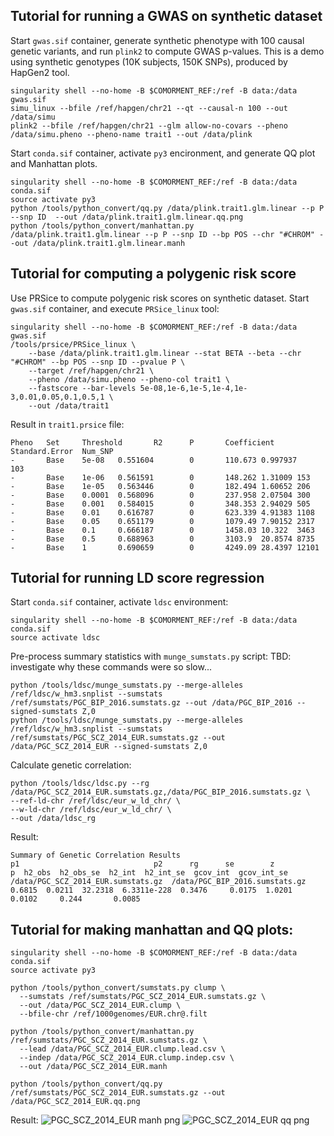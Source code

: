 ## Tutorial for running a GWAS on synthetic dataset

Start ``gwas.sif`` container, generate synthetic phenotype with 100 causal genetic variants, and run ``plink2`` to compute GWAS p-values.
This is a demo using synthetic genotypes (10K subjects, 150K SNPs), produced by HapGen2 tool.
```
singularity shell --no-home -B $COMORMENT_REF:/ref -B data:/data gwas.sif
simu_linux --bfile /ref/hapgen/chr21 --qt --causal-n 100 --out /data/simu
plink2 --bfile /ref/hapgen/chr21 --glm allow-no-covars --pheno /data/simu.pheno --pheno-name trait1 --out /data/plink
```

Start ``conda.sif`` container, activate ``py3`` encironment, and generate QQ plot and Manhattan plots.
```
singularity shell --no-home -B $COMORMENT_REF:/ref -B data:/data conda.sif
source activate py3
python /tools/python_convert/qq.py /data/plink.trait1.glm.linear --p P --snp ID  --out /data/plink.trait1.glm.linear.qq.png
python /tools/python_convert/manhattan.py /data/plink.trait1.glm.linear --p P --snp ID --bp POS --chr "#CHROM" --out /data/plink.trait1.glm.linear.manh
```

## Tutorial for computing a polygenic risk score

Use PRSice to compute polygenic risk scores on synthetic dataset.
Start ``gwas.sif`` container, and execute ``PRSice_linux`` tool:
```
singularity shell --no-home -B $COMORMENT_REF:/ref -B data:/data gwas.sif
/tools/prsice/PRSice_linux \
    --base /data/plink.trait1.glm.linear --stat BETA --beta --chr "#CHROM" --bp POS --snp ID --pvalue P \
    --target /ref/hapgen/chr21 \
    --pheno /data/simu.pheno --pheno-col trait1 \
    --fastscore --bar-levels 5e-08,1e-6,1e-5,1e-4,1e-3,0.01,0.05,0.1,0.5,1 \
    --out /data/trait1
```

Result in ``trait1.prsice`` file:
```
Pheno   Set     Threshold       R2      P       Coefficient     Standard.Error  Num_SNP
-       Base    5e-08   0.551604        0       110.673 0.997937        103
-       Base    1e-06   0.561591        0       148.262 1.31009 153
-       Base    1e-05   0.563446        0       182.494 1.60652 206
-       Base    0.0001  0.568096        0       237.958 2.07504 300
-       Base    0.001   0.584015        0       348.353 2.94029 505
-       Base    0.01    0.616787        0       623.339 4.91383 1108
-       Base    0.05    0.651179        0       1079.49 7.90152 2317
-       Base    0.1     0.666187        0       1458.03 10.322  3463
-       Base    0.5     0.688963        0       3103.9  20.8574 8735
-       Base    1       0.690659        0       4249.09 28.4397 12101
```

## Tutorial for running LD score regression

Start ``conda.sif`` container, activate ``ldsc`` environment:
```
singularity shell --no-home -B $COMORMENT_REF:/ref -B data:/data conda.sif
source activate ldsc
```

Pre-process summary statistics with ``munge_sumstats.py`` script:
TBD: investigate why these commands were so slow...
```
python /tools/ldsc/munge_sumstats.py --merge-alleles /ref/ldsc/w_hm3.snplist --sumstats /ref/sumstats/PGC_BIP_2016.sumstats.gz --out /data/PGC_BIP_2016 --signed-sumstats Z,0
python /tools/ldsc/munge_sumstats.py --merge-alleles /ref/ldsc/w_hm3.snplist --sumstats /ref/sumstats/PGC_SCZ_2014_EUR.sumstats.gz --out /data/PGC_SCZ_2014_EUR --signed-sumstats Z,0
```

Calculate genetic correlation:
```
python /tools/ldsc/ldsc.py --rg /data/PGC_SCZ_2014_EUR.sumstats.gz,/data/PGC_BIP_2016.sumstats.gz \
--ref-ld-chr /ref/ldsc/eur_w_ld_chr/ \
--w-ld-chr /ref/ldsc/eur_w_ld_chr/ \
--out /data/ldsc_rg
```

Result:
```
Summary of Genetic Correlation Results
p1                              p2      rg      se        z            p  h2_obs  h2_obs_se  h2_int  h2_int_se  gcov_int  gcov_int_se
/data/PGC_SCZ_2014_EUR.sumstats.gz  /data/PGC_BIP_2016.sumstats.gz  0.6815  0.0211  32.2318  6.3311e-228  0.3476     0.0175  1.0201     0.0102     0.244       0.0085
```

## Tutorial for making manhattan and QQ plots:

```
singularity shell --no-home -B $COMORMENT_REF:/ref -B data:/data conda.sif
source activate py3

python /tools/python_convert/sumstats.py clump \
  --sumstats /ref/sumstats/PGC_SCZ_2014_EUR.sumstats.gz \
  --out /data/PGC_SCZ_2014_EUR.clump \
  --bfile-chr /ref/1000genomes/EUR.chr@.filt
  
python /tools/python_convert/manhattan.py /ref/sumstats/PGC_SCZ_2014_EUR.sumstats.gz \
  --lead /data/PGC_SCZ_2014_EUR.clump.lead.csv \
  --indep /data/PGC_SCZ_2014_EUR.clump.indep.csv \
  --out /data/PGC_SCZ_2014_EUR.manh 

python /tools/python_convert/qq.py /ref/sumstats/PGC_SCZ_2014_EUR.sumstats.gz --out /data/PGC_SCZ_2014_EUR.qq.png
```
Result:
![PGC_SCZ_2014_EUR manh png](https://raw.githubusercontent.com/comorment/gwas/main/docs/PGC_SCZ_2014_EUR.manh.png)
![PGC_SCZ_2014_EUR qq png](https://raw.githubusercontent.com/comorment/gwas/main/docs/PGC_SCZ_2014_EUR.qq.png)
